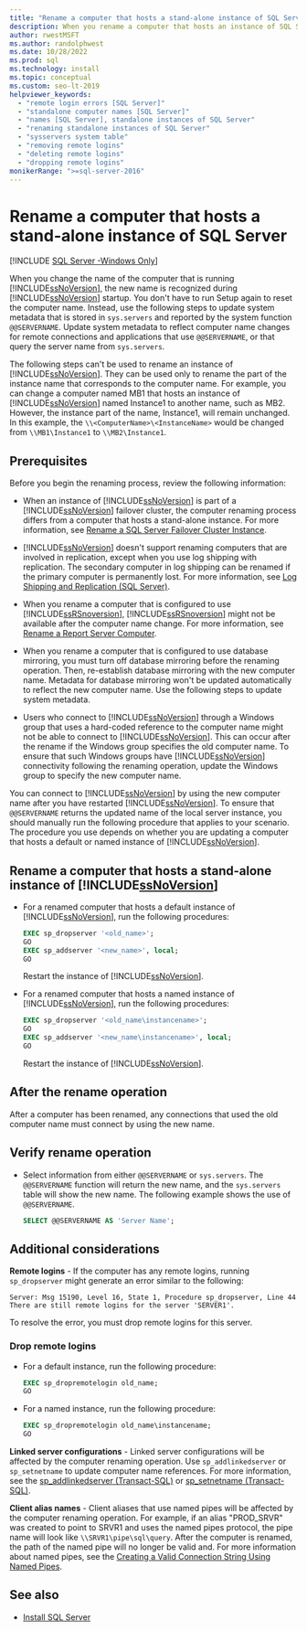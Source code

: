 ```yaml
---
title: "Rename a computer that hosts a stand-alone instance of SQL Server"
description: When you rename a computer that hosts an instance of SQL Server, update the system metadata stored in sys.servers.
author: rwestMSFT
ms.author: randolphwest
ms.date: 10/28/2022
ms.prod: sql
ms.technology: install
ms.topic: conceptual
ms.custom: seo-lt-2019
helpviewer_keywords:
  - "remote login errors [SQL Server]"
  - "standalone computer names [SQL Server]"
  - "names [SQL Server], standalone instances of SQL Server"
  - "renaming standalone instances of SQL Server"
  - "sysservers system table"
  - "removing remote logins"
  - "deleting remote logins"
  - "dropping remote logins"
monikerRange: ">=sql-server-2016"
---
```

# Rename a computer that hosts a stand-alone instance of SQL Server

[!INCLUDE [SQL Server -Windows Only](../../includes/applies-to-version/sql-windows-only.md)]

When you change the name of the computer that is running [!INCLUDE[ssNoVersion](../../includes/ssnoversion-md.md)], the new name is recognized during [!INCLUDE[ssNoVersion](../../includes/ssnoversion-md.md)] startup. You don't have to run Setup again to reset the computer name. Instead, use the following steps to update system metadata that is stored in `sys.servers` and reported by the system function `@@SERVERNAME`. Update system metadata to reflect computer name changes for remote connections and applications that use `@@SERVERNAME`, or that query the server name from `sys.servers`.

The following steps can't be used to rename an instance of [!INCLUDE[ssNoVersion](../../includes/ssnoversion-md.md)]. They can be used only to rename the part of the instance name that corresponds to the computer name. For example, you can change a computer named MB1 that hosts an instance of [!INCLUDE[ssNoVersion](../../includes/ssnoversion-md.md)] named Instance1 to another name, such as MB2. However, the instance part of the name, Instance1, will remain unchanged. In this example, the `\\<ComputerName>\<InstanceName>` would be changed from `\\MB1\Instance1` to `\\MB2\Instance1`.

## Prerequisites

Before you begin the renaming process, review the following information:

- When an instance of [!INCLUDE[ssNoVersion](../../includes/ssnoversion-md.md)] is part of a [!INCLUDE[ssNoVersion](../../includes/ssnoversion-md.md)] failover cluster, the computer renaming process differs from a computer that hosts a stand-alone instance. For more information, see [Rename a SQL Server Failover Cluster Instance](../../sql-server/failover-clusters/install/rename-a-sql-server-failover-cluster-instance.md).

- [!INCLUDE[ssNoVersion](../../includes/ssnoversion-md.md)] doesn't support renaming computers that are involved in replication, except when you use log shipping with replication. The secondary computer in log shipping can be renamed if the primary computer is permanently lost. For more information, see [Log Shipping and Replication (SQL Server)](../../database-engine/log-shipping/log-shipping-and-replication-sql-server.md).

- When you rename a computer that is configured to use [!INCLUDE[ssRSnoversion](../../includes/ssrsnoversion-md.md)], [!INCLUDE[ssRSnoversion](../../includes/ssrsnoversion-md.md)] might not be available after the computer name change. For more information, see [Rename a Report Server Computer](../../reporting-services/report-server/rename-a-report-server-computer.md).

- When you rename a computer that is configured to use database mirroring, you must turn off database mirroring before the renaming operation. Then, re-establish database mirroring with the new computer name. Metadata for database mirroring won't be updated automatically to reflect the new computer name. Use the following steps to update system metadata.

- Users who connect to [!INCLUDE[ssNoVersion](../../includes/ssnoversion-md.md)] through a Windows group that uses a hard-coded reference to the computer name might not be able to connect to [!INCLUDE[ssNoVersion](../../includes/ssnoversion-md.md)]. This can occur after the rename if the Windows group specifies the old computer name. To ensure that such Windows groups have [!INCLUDE[ssNoVersion](../../includes/ssnoversion-md.md)] connectivity following the renaming operation, update the Windows group to specify the new computer name.

You can connect to [!INCLUDE[ssNoVersion](../../includes/ssnoversion-md.md)] by using the new computer name after you have restarted [!INCLUDE[ssNoVersion](../../includes/ssnoversion-md.md)]. To ensure that `@@SERVERNAME` returns the updated name of the local server instance, you should manually run the following procedure that applies to your scenario. The procedure you use depends on whether you are updating a computer that hosts a default or named instance of [!INCLUDE[ssNoVersion](../../includes/ssnoversion-md.md)].

## Rename a computer that hosts a stand-alone instance of [!INCLUDE[ssNoVersion](../../includes/ssnoversion-md.md)]

- For a renamed computer that hosts a default instance of [!INCLUDE[ssNoVersion](../../includes/ssnoversion-md.md)], run the following procedures:

  ```sql
  EXEC sp_dropserver '<old_name>';
  GO
  EXEC sp_addserver '<new_name>', local;
  GO
  ```

  Restart the instance of [!INCLUDE[ssNoVersion](../../includes/ssnoversion-md.md)].

- For a renamed computer that hosts a named instance of [!INCLUDE[ssNoVersion](../../includes/ssnoversion-md.md)], run the following procedures:

  ```sql
  EXEC sp_dropserver '<old_name\instancename>';
  GO
  EXEC sp_addserver '<new_name\instancename>', local;
  GO
  ```

  Restart the instance of [!INCLUDE[ssNoVersion](../../includes/ssnoversion-md.md)].

## After the rename operation

After a computer has been renamed, any connections that used the old computer name must connect by using the new name.

## Verify rename operation

- Select information from either `@@SERVERNAME` or `sys.servers`. The `@@SERVERNAME` function will return the new name, and the `sys.servers` table will show the new name. The following example shows the use of `@@SERVERNAME`.

  ```sql
  SELECT @@SERVERNAME AS 'Server Name';
  ```

## Additional considerations

 **Remote logins** - If the computer has any remote logins, running `sp_dropserver` might generate an error similar to the following:

 `Server: Msg 15190, Level 16, State 1, Procedure sp_dropserver, Line 44 There are still remote logins for the server 'SERVER1'.`

 To resolve the error, you must drop remote logins for this server.

### Drop remote logins

- For a default instance, run the following procedure:

  ```sql
  EXEC sp_dropremotelogin old_name;
  GO
  ```

- For a named instance, run the following procedure:

  ```sql
  EXEC sp_dropremotelogin old_name\instancename;
  GO
  ```

 **Linked server configurations** - Linked server configurations will be affected by the computer renaming operation. Use `sp_addlinkedserver` or `sp_setnetname` to update computer name references. For more information, see the [sp_addlinkedserver (Transact-SQL)](../../relational-databases/system-stored-procedures/sp-addlinkedserver-transact-sql.md) or [sp_setnetname (Transact-SQL)](../../relational-databases/system-stored-procedures/sp-setnetname-transact-sql.md).

 **Client alias names** - Client aliases that use named pipes will be affected by the computer renaming operation. For example, if an alias "PROD_SRVR" was created to point to SRVR1 and uses the named pipes protocol, the pipe name will look like `\\SRVR1\pipe\sql\query`. After the computer is renamed, the path of the named pipe will no longer be valid and. For more information about named pipes, see the [Creating a Valid Connection String Using Named Pipes](/previous-versions/sql/sql-server-2008/ms189307(v=sql.100)).

## See also

- [Install SQL Server](../../database-engine/install-windows/install-sql-server.md)

